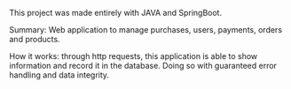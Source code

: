 This project was made entirely with JAVA and SpringBoot.

Summary: Web application to manage purchases, users, payments, orders and products.

How it works: through http requests, this application is able to show information and record it in the database. Doing so with guaranteed error handling and data integrity.
